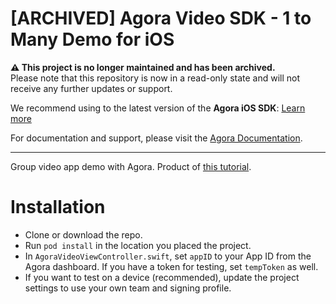 # [ARCHIVED] Agora Video SDK - 1 to Many Demo for iOS

**⚠️ This project is no longer maintained and has been archived.**  
Please note that this repository is now in a read-only state and will not receive any further updates or support.

We recommend using to the latest version of the **Agora iOS SDK**: [Learn more](https://www.agora.io/en/products/video-call/) 

For documentation and support, please visit the [Agora Documentation](https://docs.agora.io/en/).

---
Group video app demo with Agora. Product of [this tutorial](https://medium.com/@zontan/building-a-1-to-many-ios-video-app-with-agora-7ffe5b7abc79).

# Installation

* Clone or download the repo.
* Run `pod install` in the location you placed the project.
* In `AgoraVideoViewController.swift`, set `appID` to your App ID from the Agora dashboard. If you have a token for testing, set `tempToken` as well.
* If you want to test on a device (recommended), update the project settings to use your own team and signing profile.
